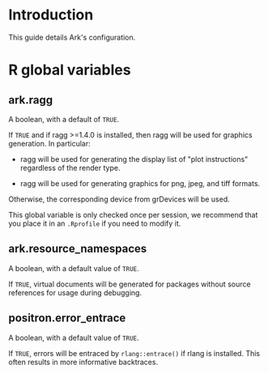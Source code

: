 # Introduction

This guide details Ark's configuration.

# R global variables

## ark.ragg

A boolean, with a default of `TRUE`.

If `TRUE` and if ragg \>=1.4.0 is installed, then ragg will be used for graphics generation. In particular:

-   ragg will be used for generating the display list of "plot instructions" regardless of the render type.

-   ragg will be used for generating graphics for png, jpeg, and tiff formats.

Otherwise, the corresponding device from grDevices will be used.

This global variable is only checked once per session, we recommend that you place it in an `.Rprofile` if you need to modify it.

## ark.resource_namespaces

A boolean, with a default value of `TRUE`.

If `TRUE`, virtual documents will be generated for packages without source references for usage during debugging.

## positron.error_entrace

A boolean, with a default value of `TRUE`.

If `TRUE`, errors will be entraced by `rlang::entrace()` if rlang is installed. This often results in more informative backtraces.
